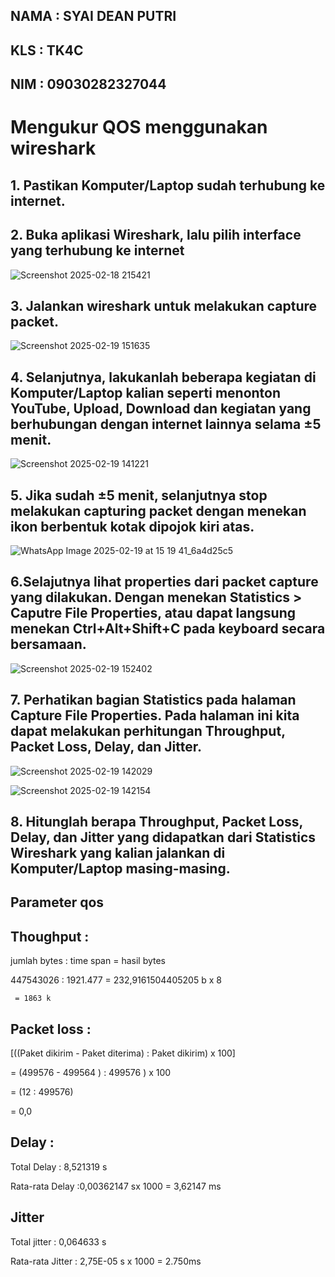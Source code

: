 ## NAMA : SYAI DEAN PUTRI
## KLS  : TK4C
## NIM  : 09030282327044

# Mengukur QOS menggunakan wireshark

## 1. Pastikan Komputer/Laptop sudah terhubung ke internet.
   
## 2. Buka aplikasi Wireshark, lalu pilih interface yang terhubung ke internet
![Screenshot 2025-02-18 215421](https://github.com/user-attachments/assets/5bd4dce5-0e03-4fad-815a-20de26d3f81c)

## 3. Jalankan wireshark untuk melakukan capture packet.
![Screenshot 2025-02-19 151635](https://github.com/user-attachments/assets/6972dfb4-4511-4d9b-970e-b06cabe02b09)

## 4. Selanjutnya, lakukanlah beberapa kegiatan di Komputer/Laptop kalian seperti menonton YouTube, Upload, Download dan kegiatan yang berhubungan dengan internet lainnya selama ±5 menit.
![Screenshot 2025-02-19 141221](https://github.com/user-attachments/assets/29573347-b320-4c16-b5ae-617f4e1420ec)


## 5. Jika sudah ±5 menit, selanjutnya stop melakukan capturing packet dengan menekan ikon berbentuk kotak dipojok kiri atas.
![WhatsApp Image 2025-02-19 at 15 19 41_6a4d25c5](https://github.com/user-attachments/assets/8bab0871-3e32-4a15-9be7-a4a91d5eab86)

## 6.Selajutnya lihat properties dari packet capture yang dilakukan. Dengan menekan Statistics > Caputre File Properties, atau dapat langsung menekan Ctrl+Alt+Shift+C pada keyboard secara bersamaan. 
![Screenshot 2025-02-19 152402](https://github.com/user-attachments/assets/6029e645-f5c0-443b-b194-6f188568e2a9)

## 7. Perhatikan bagian Statistics pada halaman Capture File Properties. Pada halaman ini kita dapat melakukan perhitungan Throughput, Packet Loss, Delay, dan Jitter.
![Screenshot 2025-02-19 142029](https://github.com/user-attachments/assets/e5062c4b-1233-4866-b704-4639f4711391)

![Screenshot 2025-02-19 142154](https://github.com/user-attachments/assets/ea547ab8-116a-4f8b-9685-96f33a733723)


## 8. Hitunglah berapa Throughput, Packet Loss, Delay, dan Jitter yang didapatkan dari Statistics Wireshark yang kalian jalankan di Komputer/Laptop masing-masing. 

## Parameter qos 

## Thoughput :

jumlah bytes : time span = hasil bytes

447543026 : 1921.477 = 232,9161504405205  b x 8 

     = 1863 k



## Packet loss :

[((Paket dikirim - Paket diterima)  : Paket dikirim) x 100]
	
 = (499576  - 499564 ) : 499576  ) x 100

 = (12 : 499576)

   = 0,0


## Delay :

Total Delay 	: 8,521319 s	


Rata-rata Delay :0,00362147 sx 1000 = 3,62147 ms 



## Jitter

Total jitter	 : 0,064633 s


Rata-rata Jitter : 2,75E-05 s x 1000 = 2.750ms


